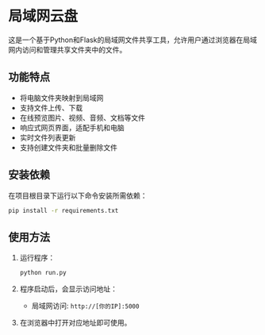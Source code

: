 # 局域网云盘

这是一个基于Python和Flask的局域网文件共享工具，允许用户通过浏览器在局域网内访问和管理共享文件夹中的文件。

## 功能特点

- 将电脑文件夹映射到局域网
- 支持文件上传、下载
- 在线预览图片、视频、音频、文档等文件
- 响应式网页界面，适配手机和电脑
- 实时文件列表更新
- 支持创建文件夹和批量删除文件

## 安装依赖

在项目根目录下运行以下命令安装所需依赖：

```bash
pip install -r requirements.txt
```

## 使用方法

1. 运行程序：
   ```bash
   python run.py
   ```

2. 程序启动后，会显示访问地址：
   - 局域网访问: `http://[你的IP]:5000`

3. 在浏览器中打开对应地址即可使用。

